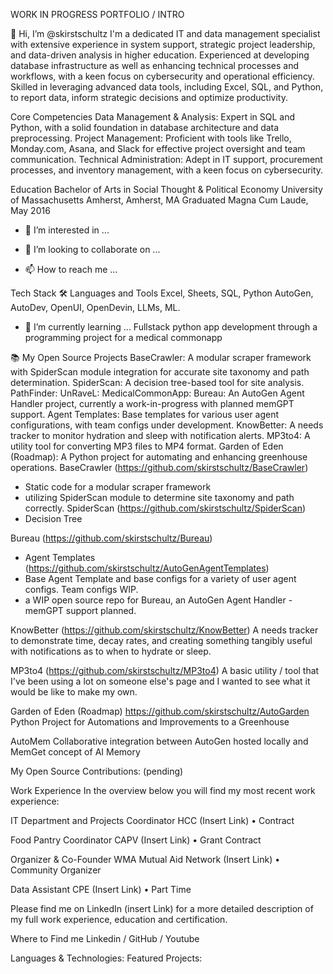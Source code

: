 WORK IN PROGRESS PORTFOLIO / INTRO

👋 Hi, I’m @skirstschultz
I'm a dedicated IT and data management specialist with extensive experience in system support, strategic project leadership, and data-driven analysis in higher education. 
Experienced at developing database infrastructure as well as enhancing technical processes and workflows, with a keen focus on cybersecurity and operational efficiency. 
Skilled in leveraging advanced data tools, including Excel, SQL, and Python, to report data, inform strategic decisions and optimize productivity.

Core Competencies
Data Management & Analysis: Expert in SQL and Python, with a solid foundation in database architecture and data preprocessing.
Project Management: Proficient with tools like Trello, Monday.com, Asana, and Slack for effective project oversight and team communication.
Technical Administration: Adept in IT support, procurement processes, and inventory management, with a keen focus on cybersecurity.

Education
Bachelor of Arts in Social Thought & Political Economy
University of Massachusetts Amherst, Amherst, MA
Graduated Magna Cum Laude, May 2016

- 👀 I’m interested in ...

- 💞️ I’m looking to collaborate on ...
- 📫 How to reach me ...

Tech Stack
🛠️  Languages and Tools
Excel, Sheets, SQL, Python
AutoGen, AutoDev, OpenUI, OpenDevin, LLMs, ML.

- 🌱 I’m currently learning ...
Fullstack python app development through a programming project for a medical commonapp

📚 My Open Source Projects
BaseCrawler: A modular scraper framework with SpiderScan module integration for accurate site taxonomy and path determination.
SpiderScan: A decision tree-based tool for site analysis.
PathFinder:
UnRaveL:
MedicalCommonApp:
Bureau: An AutoGen Agent Handler project, currently a work-in-progress with planned memGPT support.
Agent Templates: Base templates for various user agent configurations, with team configs under development.
KnowBetter: A needs tracker to monitor hydration and sleep with notification alerts.
MP3to4: A utility tool for converting MP3 files to MP4 format.
Garden of Eden (Roadmap): A Python project for automating and enhancing greenhouse operations.
BaseCrawler (https://github.com/skirstschultz/BaseCrawler)
- Static code for a modular scraper framework
- utilizing SpiderScan module to determine site taxonomy and path correctly.
SpiderScan (https://github.com/skirstschultz/SpiderScan)
- Decision Tree

Bureau (https://github.com/skirstschultz/Bureau)
- Agent Templates (https://github.com/skirstschultz/AutoGenAgentTemplates)
- Base Agent Template and base configs for a variety of user agent configs. Team configs WIP.
- a WIP open source repo for Bureau, an AutoGen Agent Handler - memGPT support planned.

KnowBetter (https://github.com/skirstschultz/KnowBetter)
A needs tracker to demonstrate time, decay rates, and creating something tangibly useful with notifications as to when to hydrate or sleep.

MP3to4 (https://github.com/skirstschultz/MP3to4)
A basic utility / tool that I've been using a lot on someone else's page and I wanted to see what it would be like to make my own.

Garden of Eden (Roadmap)
https://github.com/skirstschultz/AutoGarden
Python Project for Automations and Improvements to a Greenhouse

AutoMem
Collaborative integration between AutoGen hosted locally and MemGet concept of AI Memory



My Open Source Contributions: (pending)

Work Experience
In the overview below you will find my most recent work experience:

IT Department and Projects Coordinator
HCC (Insert Link) • Contract

Food Pantry Coordinator
CAPV (Insert Link) • Grant Contract

Organizer & Co-Founder
WMA Mutual Aid Network (Insert Link) • Community Organizer

Data Assistant
CPE (Insert Link) • Part Time



Please find me on LinkedIn (insert Link) for a more detailed description of my full work experience, education and certification.

Where to Find me
Linkedin / GitHub / Youtube

Languages & Technologies:
Featured Projects: 
<!---
skirstschultz/skirstschultz is a ✨ special ✨ repository because its `README.md` (this file) appears on your GitHub profile.
You can click the Preview link to take a look at your changes.
--->
